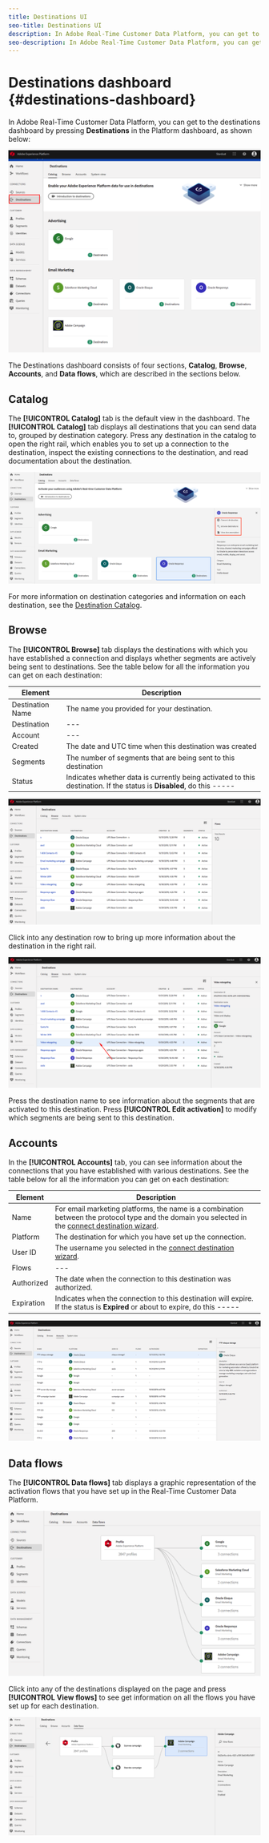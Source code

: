 ```yaml
---
title: Destinations UI
seo-title: Destinations UI
description: In Adobe Real-Time Customer Data Platform, you can get to the destinations UI by pressing Destinations in the Platform dashboard.
seo-description: In Adobe Real-Time Customer Data Platform, you can get to the destinations UI by pressing Destinations in the Platform dashboard.
---
```


# Destinations dashboard {#destinations-dashboard}

In Adobe Real-Time Customer Data Platform, you can get to the destinations dashboard by pressing **Destinations** in the Platform dashboard, as shown below:

![Destinations-overview](/help/rtcdp/destinations/assets/destinations-overview.png)

The Destinations dashboard consists of four sections, **Catalog**, **Browse**, **Accounts**, and **Data flows**, which are described in the sections below.

## Catalog

The **[!UICONTROL Catalog]** tab is the default view in the dashboard. The **[!UICONTROL Catalog]** tab displays all destinations that you can send data to, grouped by destination category. Press any destination in the catalog to open the right rail, which enables you to set up a connection to the destination, inspect the existing connections to the destination, and read documentation about the destination.

![Destination catalog options](/help/rtcdp/destinations/assets/destination-ui-catalog-options.png)

For more information on destination categories and information on each destination, see the [Destination Catalog](/help/rtcdp/destinations/destinations-catalog.md).

## Browse

The **[!UICONTROL Browse]** tab displays the destinations with which you have established a connection and displays whether segments are actively being sent to destinations. See the table below for all the information you can get on each destination:


Element | Description 
---------|----------
 Destination Name | The name you provided for your destination.
 Destination | ---
 Account | ---
 Created | The date and UTC time when this destination was created
 Segments | The number of segments that are being sent to this destination
 Status | Indicates whether data is currently being activated to this destination. If the status is **Disabled**, do this -----

 ![Browse Tab](/help/rtcdp/destinations/assets/browse-tab.png)

Click into any destination row to bring up more information about the destination in the right rail. 

![Click destination row](/help/rtcdp/destinations/assets/click-destination-row.png)

Press the destination name to see information about the segments that are activated to this destination. Press **[!UICONTROL Edit activation]** to modify which segments are being sent to this destination.

## Accounts

In the **[!UICONTROL Accounts]** tab, you can see information about the connections that you have established with various destinations. See the table below for all the information you can get on each destination:

Element | Description 
---------|----------
 Name | For email marketing platforms, the name is a combination between the protocol type and the domain you selected in the [connect destination wizard](/help/rtcdp/destinations/email-marketing-destinations.md#connect-destination).
 Platform | The destination for which you have set up the connection.
 User ID | The username you selected in the [connect destination wizard](/help/rtcdp/destinations/email-marketing-destinations.md#connect-destination).
 Flows | ---
 Authorized | The date when the connection to this destination was authorized.
 Expiration | Indicates when the connection to this destination will expire. If the status is **Expired** or about to expire, do this -----

![Accounts tab](/help/rtcdp/destinations/assets/accounts-tab.png)

## Data flows

The **[!UICONTROL Data flows]** tab displays a graphic representation of the activation flows that you have set up in the Real-Time Customer Data Platform.

![Data-flows1](/help/rtcdp/destinations/assets/data-flows1.png)

Click into any of the destinations displayed on the page and press **[!UICONTROL View flows]** to see get information on all the flows you have set up for each destination.

![Data-flows2](/help/rtcdp/destinations/assets/data-flows2.png)